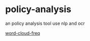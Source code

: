 # policy-analysis

an policy analysis tool use nlp and ocr

[word-cloud-freq](https://www.shuzhiduo.com/A/q4zVPxgW5K/)
